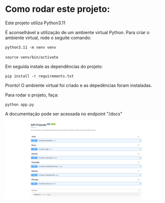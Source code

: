 # Como rodar este projeto:



Este projeto utiliza Python3.11

É aconselhável a utilização de um ambiente virtual Python. Para criar o ambiente virtual, rode o seguite comando:   

```plaintext
python3.11 -m venv venv

source venv/bin/activate
```
Em seguida instale as dependências do projeto:
```plaintext
pip install -r requirements.txt
```
Pronto! O ambiente virtual foi criado e as depedências foram instaladas. 


Para rodar o projeto, faça:
```plaintext
python app.py
```

A documentação pode ser acessada no endpoint "/docs"

![Documentação](doc_api.png)
